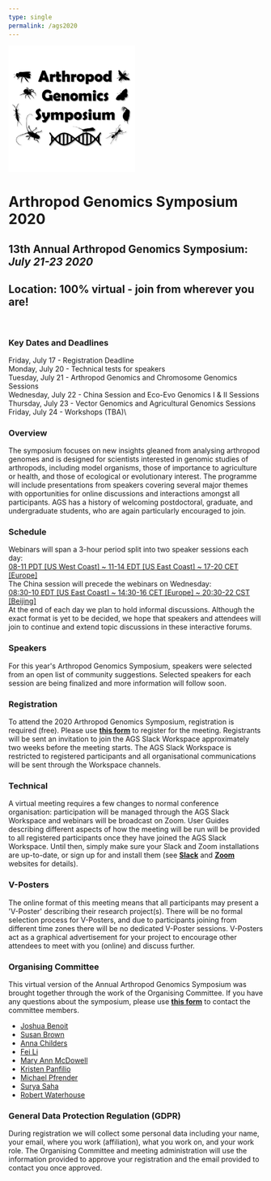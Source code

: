 ```yaml
---
type: single
permalink: /ags2020
---
```

<img src="/images/ags-icon.PNG" width="250"> 

# **Arthropod Genomics Symposium 2020**
## **13th Annual Arthropod Genomics Symposium: *July 21-23 2020***
## **Location: 100% virtual - join from wherever you are!**
&nbsp;
### **Key Dates and Deadlines**
Friday, July 17 - Registration Deadline\
Monday, July 20 - Technical tests for speakers\
Tuesday, July 21 - Arthropod Genomics and Chromosome Genomics Sessions\
Wednesday, July 22 - China Session and Eco-Evo Genomics I &amp; II Sessions\
Thursday, July 23 - Vector Genomics and Agricultural Genomics Sessions\
Friday, July 24 - Workshops (TBA)\

### **Overview**
The symposium focuses on new insights gleaned from analysing arthropod genomes and is designed for scientists interested in genomic studies of arthropods, including model organisms, those of importance to agriculture or health, and those of ecological or evolutionary interest. The programme will include presentations from speakers covering several major themes with opportunities for online discussions and interactions amongst all participants. AGS has a history of welcoming postdoctoral, graduate, and undergraduate students, who are again particularly encouraged to join.

### **Schedule**
Webinars will span a 3-hour period split into two speaker sessions each day:\
[08-11 PDT [US West Coast] ~ 11-14 EDT [US East Coast] ~ 17-20 CET [Europe]](https://www.timeanddate.com/worldclock/fixedtime.html?msg=Arthropod+Genomics+Symposium+2020&amp;iso=20200721T11&amp;p1=179&amp;ah=3)\
The China session will precede the webinars on Wednesday:\
[08:30-10 EDT [US East Coast] ~ 14:30-16 CET [Europe] ~ 20:30-22 CST [Beijing]](https://www.timeanddate.com/worldclock/fixedtime.html?msg=Arthropod+Genomics+Symposium+2020+China+Session&amp;iso=20200722T0830&amp;p1=179&amp;ah=1&amp;am=30)\
At the end of each day we plan to hold informal discussions. Although the exact format is yet to be decided, we hope that speakers and attendees will join to continue and extend topic discussions in these interactive forums.

### **Speakers**
For this year&#39;s Arthropod Genomics Symposium, speakers were selected from an open list of community suggestions. Selected speakers for each session are being finalized and more information will follow soon.

### **Registration**
To attend the 2020 Arthropod Genomics Symposium, registration is required (free). Please use [**this form**](https://forms.gle/XgEHUvf41zgDaKCW8) to register for the meeting. Registrants will be sent an invitation to join the AGS Slack Workspace approximately two weeks before the meeting starts. The AGS Slack Workspace is restricted to registered participants and all organisational communications will be sent through the Workspace channels.

### **Technical**
A virtual meeting requires a few changes to normal conference organisation: participation will be managed through the AGS Slack Workspace and webinars will be broadcast on Zoom. User Guides describing different aspects of how the meeting will be run will be provided to all registered participants once they have joined the AGS Slack Workspace. Until then, simply make sure your Slack and Zoom installations are up-to-date, or sign up for and install them (see [**Slack**](https://slack.com/) and [**Zoom**](https://zoom.us/) websites for details).

### **V-Posters**
The online format of this meeting means that all participants may present a &#39;V-Poster&#39; describing their research project(s). There will be no formal selection process for V-Posters, and due to participants joining from different time zones there will be no dedicated V-Poster sessions. V-Posters act as a graphical advertisement for your project to encourage other attendees to meet with you (online) and discuss further.

### **Organising Committee**
This virtual version of the Annual Arthropod Genomics Symposium was brought together through the work of the Organising Committee. If you have any questions about the symposium, please use [**this form**](https://forms.gle/vNnCf2sE2wg7nA7g7) to contact the committee members.

- [Joshua Benoit](http://insectphysiology.uc.edu/labmembers.html)
- [Susan Brown](https://www.k-state.edu/biology/people/tenure/brown/)
- [Anna Childers](https://www.ars.usda.gov/people-locations/person?person-id=51956)
- [Fei Li](https://person.zju.edu.cn/en/lifei)
- [Mary Ann McDowell](https://biology.nd.edu/people/mary-ann-mcdowell/)
- [Kristen Panfilio](https://warwick.ac.uk/fac/sci/lifesci/people/kpanfilio/)
- [Michael Pfrender](https://biology.nd.edu/people/michael-pfrender/)
- [Surya Saha](https://btiscience.org/explore-bti/directory/ss2489@cornell.edu/)
- [Robert Waterhouse](https://rmwaterhouse.org/)

### **General Data Protection Regulation (GDPR)**
During registration we will collect some personal data including your name, your email, where you work (affiliation), what you work on, and your work role. The Organising Committee and meeting administration will use the information provided to approve your registration and the email provided to contact you once approved.

